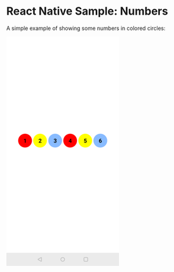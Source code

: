 
# React Native Sample: Numbers

A simple example of showing some numbers in colored circles:

![Screenshot](screenshot.png)